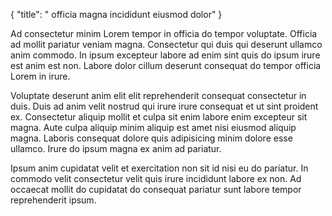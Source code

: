 {
  "title": " officia magna incididunt eiusmod dolor"
}

Ad consectetur minim Lorem tempor in officia do tempor voluptate. Officia ad mollit pariatur veniam magna. Consectetur qui duis qui deserunt ullamco anim commodo. In ipsum excepteur labore ad enim sint quis do ipsum irure est anim est non. Labore dolor cillum deserunt consequat do tempor officia Lorem in irure.

Voluptate deserunt anim elit elit reprehenderit consequat consectetur in duis. Duis ad anim velit nostrud qui irure irure consequat et ut sint proident ex. Consectetur aliquip mollit et culpa sit enim labore enim excepteur sit magna. Aute culpa aliquip minim aliquip est amet nisi eiusmod aliquip magna. Laboris consequat dolore quis adipisicing minim dolore esse ullamco. Irure do ipsum magna ex anim ad pariatur.

Ipsum anim cupidatat velit et exercitation non sit id nisi eu do pariatur. In commodo velit consectetur velit quis irure incididunt labore ex non. Ad occaecat mollit do cupidatat do consequat pariatur sunt labore tempor reprehenderit ipsum.
